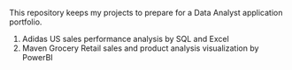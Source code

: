 This repository keeps my projects to prepare for a Data Analyst application portfolio.
1. Adidas US sales performance analysis by SQL and Excel
2. Maven Grocery Retail sales and product analysis visualization by PowerBI

